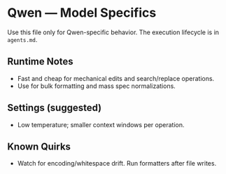 # Qwen — Model Specifics

Use this file only for Qwen-specific behavior. The execution lifecycle is in `agents.md`.

## Runtime Notes
- Fast and cheap for mechanical edits and search/replace operations.
- Use for bulk formatting and mass spec normalizations.

## Settings (suggested)
- Low temperature; smaller context windows per operation.

## Known Quirks
- Watch for encoding/whitespace drift. Run formatters after file writes.
